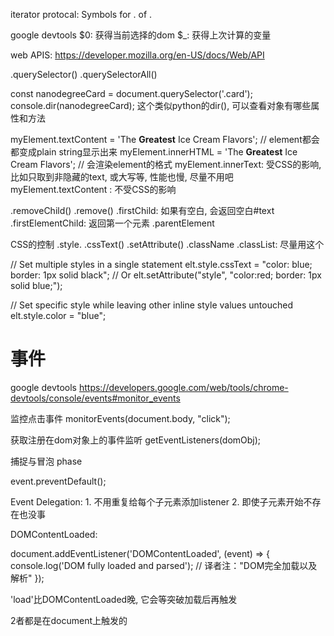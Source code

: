 iterator protocal:
Symbols
for . of .


google devtools
$0: 获得当前选择的dom
$_: 获得上次计算的变量

web APIS: https://developer.mozilla.org/en-US/docs/Web/API

.querySelector()
.querySelectorAll()

const nanodegreeCard = document.querySelector('.card');
console.dir(nanodegreeCard);  这个类似python的dir(), 可以查看对象有哪些属性和方法

myElement.textContent = 'The <strong>Greatest</strong> Ice Cream Flavors'; // element都会都变成plain string显示出来
myElement.innerHTML = 'The <strong>Greatest</strong> Ice Cream Flavors';  // 会渲染element的格式
myElement.innerText: 受CSS的影响, 比如只取到非隐藏的text, 或大写等, 性能也慢, 尽量不用吧
myElement.textContent : 不受CSS的影响

.removeChild()
.remove()
.firstChild: 如果有空白, 会返回空白#text
.firstElementChild: 返回第一个元素
.parentElement

CSS的控制
.style.<prop>
.cssText()
.setAttribute()
.className
.classList: 尽量用这个


// Set multiple styles in a single statement
elt.style.cssText = "color: blue; border: 1px solid black"; 
// Or
elt.setAttribute("style", "color:red; border: 1px solid blue;");

// Set specific style while leaving other inline style values untouched
elt.style.color = "blue";

# 事件
google devtools https://developers.google.com/web/tools/chrome-devtools/console/events#monitor_events

监控点击事件
monitorEvents(document.body, "click");

获取注册在dom对象上的事件监听
getEventListeners(domObj);

捕捉与冒泡 phase

event.preventDefault();

Event Delegation: 1. 不用重复给每个子元素添加listener 2. 即使子元素开始不存在也没事

DOMContentLoaded:
 
document.addEventListener('DOMContentLoaded', (event) => {
    console.log('DOM fully loaded and parsed'); // 译者注："DOM完全加载以及解析"
});

'load'比DOMContentLoaded晚, 它会等突破加载后再触发

2者都是在document上触发的